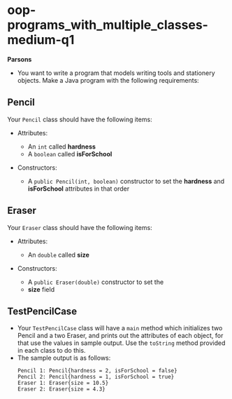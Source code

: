 # oop-programs_with_multiple_classes-medium-q1

**Parsons**

- You want to write a program that models writing tools and stationery objects. Make a Java program with the following requirements:


## Pencil

Your `Pencil` class should have the following items:

- Attributes:
    - An `int` called **hardness**
    - A `boolean` called **isForSchool**

- Constructors:
    - A `public Pencil(int, boolean)` constructor to set the
      **hardness** and **isForSchool** attributes in that order

## Eraser

Your ``Eraser`` class should have the following items:

- Attributes:
    - An `double` called **size**

- Constructors:
    - A `public Eraser(double)` constructor to set the
    - **size** field

## TestPencilCase

- Your `TestPencilCase` class will have a `main` method which initializes two Pencil and a two Eraser, and prints out the
  attributes of each object, for that use the values in sample output. Use the `toString` method provided in each class 
  to do this.
- The sample output is as follows:
  ```
  Pencil 1: Pencil{hardness = 2, isForSchool = false}
  Pencil 2: Pencil{hardness = 1, isForSchool = true}
  Eraser 1: Eraser{size = 10.5}
  Eraser 2: Eraser{size = 4.3}
  ```